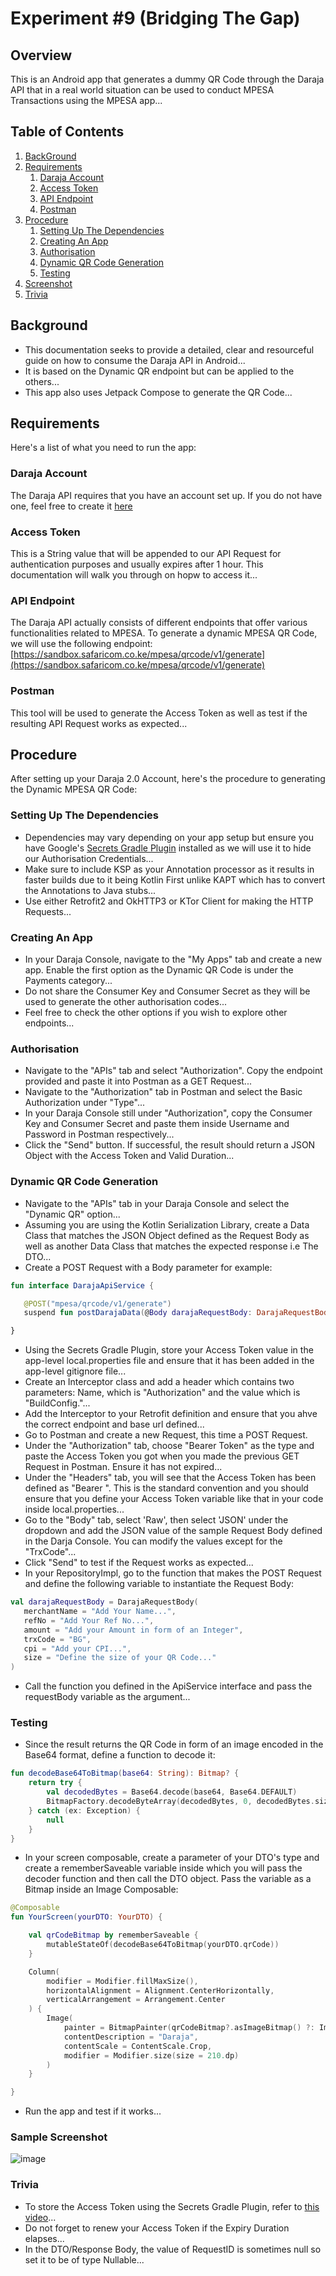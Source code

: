 
# Experiment #9 (Bridging The Gap)

## Overview
This is an Android app that generates a dummy QR Code through the Daraja API that in a real world situation can be used to conduct MPESA Transactions using the MPESA app...

## Table of Contents

1. [BackGround](#Background)
2. [Requirements](#Requirements)
   1. [Daraja Account](#Daraja-Account)
   2. [Access Token](#Access-Token)
   3. [API Endpoint](#API-Endpoint)
   4. [Postman](#Postman)
3. [Procedure](#Procedure)
   1. [Setting Up The Dependencies](#Setting-Up-The-Dependencies)
   2. [Creating An App](#Creating-An-App)
   3. [Authorisation](#Authorisation)
   4. [Dynamic QR Code Generation](#Dynamic-QR-Code-Generation)
   5. [Testing](#Testing)
4. [Screenshot](#Screenshot)
5. [Trivia](#Trivia)

## Background
- This documentation seeks to provide a detailed, clear and resourceful guide on how to consume the Daraja API in Android...
- It is based on the Dynamic QR endpoint but can be applied to the others...
- This app also uses Jetpack Compose to generate the QR Code...

## Requirements
Here's a list of what you need to run the app:
### Daraja Account
The Daraja API requires that you have an account set up. If you do not have one, feel free to create it [here](https://developer.safaricom.co.ke/)

### Access Token
This is a String value that will be appended to our API Request for authentication purposes and usually expires after 1 hour. This documentation will walk you through on hopw to access it...

### API Endpoint
The Daraja API actually consists of different endpoints that offer various functionalities related to MPESA. To generate a dynamic MPESA QR Code, we will use the following endpoint: [https://sandbox.safaricom.co.ke/mpesa/qrcode/v1/generate](https://sandbox.safaricom.co.ke/mpesa/qrcode/v1/generate)

### Postman
This tool will be used to generate the Access Token as well as test if the resulting API Request works as expected...

## Procedure
After setting up your Daraja 2.0 Account, here's the procedure to generating the Dynamic MPESA QR Code:

### Setting Up The Dependencies
- Dependencies may vary depending on your app setup but ensure you have Google's [Secrets Gradle Plugin](https://github.com/google/secrets-gradle-plugin) installed as we will use it to hide our Authorisation Credentials...
- Make sure to include KSP as your Annotation processor as it results in faster builds due to it being Kotlin First unlike KAPT which has to convert the Annotations to Java stubs...
- Use either Retrofit2 and OkHTTP3 or KTor Client for making the HTTP Requests...

### Creating An App
- In your Daraja Console, navigate to the "My Apps" tab and create a new app. Enable the first option as the Dynamic QR Code is under the Payments category...
- Do not share the Consumer Key and Consumer Secret as they will be used to generate the other authorisation codes...
- Feel free to check the other options if you wish to explore other endpoints...

### Authorisation
- Navigate to the "APIs" tab and select "Authorization". Copy the endpoint provided and paste it into Postman as a GET Request...
- Navigate to the "Authorization" tab in Postman and select the Basic Authorization under "Type"...
- In your Daraja Console still under "Authorization", copy the Consumer Key and Consumer Secret and paste them inside Username and Password in Postman respectively...
- Click the "Send" button. If successful, the result should return a JSON Object with the Access Token and Valid Duration...

### Dynamic QR Code Generation
- Navigate to the "APIs" tab in your Daraja Console and select the "Dynamic QR" option...
- Assuming you are using the Kotlin Serialization Library, create a Data Class that matches the JSON Object defined as the Request Body as well as another Data Class that matches the expected response i.e The DTO...
- Create a POST Request with a Body parameter for example:

```kotlin
fun interface DarajaApiService {

   @POST("mpesa/qrcode/v1/generate")
   suspend fun postDarajaData(@Body darajaRequestBody: DarajaRequestBody): DarajaDTO

}
```
- Using the Secrets Gradle Plugin, store your Access Token value in the app-level local.properties file and ensure that it has been added in the app-level gitignore file...
- Create an Interceptor class and add a header which contains two parameters: Name, which is "Authorization" and the value which is "BuildConfig.<whateverYouNamedYourAccessTokenVariable>"...
- Add the Interceptor to your Retrofit definition and ensure that you ahve the correct endpoint and base url defined...
- Go to Postman and create a new Request, this time a POST Request.
- Under the "Authorization" tab, choose "Bearer Token" as the type and paste the Access Token you got when you made the previous GET Request in Postman. Ensure it has not expired...
- Under the "Headers" tab, you will see that the Access Token has been defined as "Bearer <yourAccessToken>". This is the standard convention and you should ensure that you define your Access Token variable like that in your code inside local.properties...
- Go to the "Body" tab, select 'Raw', then select 'JSON' under the dropdown and add the JSON value of the sample Request Body defined in the Darja Console. You can modify the values except for the "TrxCode"...
- Click "Send" to test if the Request works as expected...
- In your RepositoryImpl, go to the function that makes the POST Request and define the following variable to instantiate the Request Body:

```kotlin
val darajaRequestBody = DarajaRequestBody(
   merchantName = "Add Your Name...",
   refNo = "Add Your Ref No...",
   amount = "Add your Amount in form of an Integer",
   trxCode = "BG",
   cpi = "Add your CPI...",
   size = "Define the size of your QR Code..."
)
```
- Call the function you defined in the ApiService interface and pass the requestBody variable as the argument...

### Testing
- Since the result returns the QR Code in form of an image encoded in the Base64 format, define a function to decode it:

``` kotlin
fun decodeBase64ToBitmap(base64: String): Bitmap? {
    return try {
        val decodedBytes = Base64.decode(base64, Base64.DEFAULT)
        BitmapFactory.decodeByteArray(decodedBytes, 0, decodedBytes.size)
    } catch (ex: Exception) {
        null
    }
}
```

- In your screen composable, create a parameter of your DTO's type and create a rememberSaveable variable inside which you will pass the decoder function and then call the DTO object. Pass the variable as a Bitmap inside an Image Composable:

``` kotlin
@Composable
fun YourScreen(yourDTO: YourDTO) {

    val qrCodeBitmap by rememberSaveable {
        mutableStateOf(decodeBase64ToBitmap(yourDTO.qrCode))
    }

    Column(
        modifier = Modifier.fillMaxSize(),
        horizontalAlignment = Alignment.CenterHorizontally,
        verticalArrangement = Arrangement.Center
    ) {
        Image(
            painter = BitmapPainter(qrCodeBitmap?.asImageBitmap() ?: ImageBitmap(1, 1)),
            contentDescription = "Daraja",
            contentScale = ContentScale.Crop,
            modifier = Modifier.size(size = 210.dp)
        )
    }

}
```
- Run the app and test if it works...

### Sample Screenshot
![image](https://github.com/emmanuelmuturia/BridgingTheGap/assets/55001497/a84dd726-ef19-4840-8a6e-7c0dd5de065d)


### Trivia
- To store the Access Token using the Secrets Gradle Plugin, refer to [this video](https://youtu.be/X8lYNW_Or2o?si=dB0nLrMPy19eDNKz)...
- Do not forget to renew your Access Token if the Expiry Duration elapses...
- In the DTO/Response Body, the value of RequestID is sometimes null so set it to be of type Nullable...

